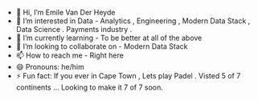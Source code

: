 - 👋 Hi, I’m Emile Van Der Heyde
- 👀 I’m interested in Data - Analytics , Engineering , Modern Data Stack , Data Science . Payments industry . 
- 🌱 I’m currently learning - To be better at all of the above 
- 💞️ I’m looking to collaborate on - Modern Data Stack 
- 📫 How to reach me - Right here 
- 😄 Pronouns: he/him
- ⚡ Fun fact: If you ever in Cape Town , Lets play Padel . Visted 5 of 7 continents ... Looking to make it 7 of 7 soon. 

<!---
EmileRevio/EmileRevio is a ✨ special ✨ repository because its `README.md` (this file) appears on your GitHub profile.
You can click the Preview link to take a look at your changes.
--->

